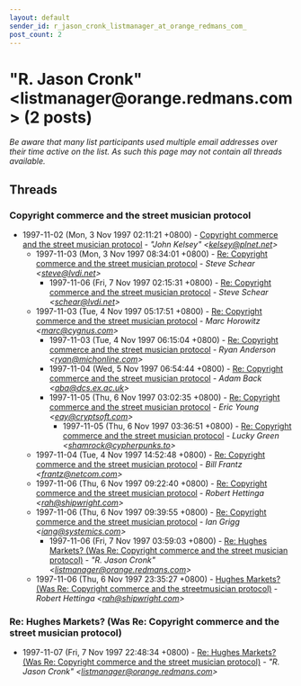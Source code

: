 ```yaml
---
layout: default
sender_id: r_jason_cronk_listmanager_at_orange_redmans_com_
post_count: 2
---
```


# "R. Jason Cronk" <listmanager<span>@</span>orange.redmans.com> (2 posts)

_Be aware that many list participants used multiple email addresses over their time active on the list. As such this page may not contain all threads available._

## Threads

### Copyright commerce and the street musician protocol
+ 1997-11-02 (Mon, 3 Nov 1997 02:11:21 +0800) - [Copyright commerce and the street musician protocol](/archive/1997/11/1699662ddaea76dc4ad0033fd9f1788957390923d2386ff384facca5e2c44c5c) - _"John Kelsey" \<kelsey@plnet.net\>_
  + 1997-11-03 (Mon, 3 Nov 1997 08:34:01 +0800) - [Re: Copyright commerce and the street musician protocol](/archive/1997/11/8a0b3c93ee7edb01d04f961d747e4a5accdaff79cfe6b682ecfed20d3938ec7c) - _Steve Schear \<steve@lvdi.net\>_
    + 1997-11-06 (Fri, 7 Nov 1997 02:15:31 +0800) - [Re: Copyright commerce and the street musician protocol](/archive/1997/11/dfe1f4c28a9b0e1b2e00be9ed6335429c82e8d3ce4db8fc4f9f9abc4ea7ae85e) - _Steve Schear \<schear@lvdi.net\>_
  + 1997-11-03 (Tue, 4 Nov 1997 05:17:51 +0800) - [Re: Copyright commerce and the street musician protocol](/archive/1997/11/301560cc45a9f94b4ce6a245c364dd3f293982ad51b0e3c18e5b2081fb6bfc4a) - _Marc Horowitz \<marc@cygnus.com\>_
    + 1997-11-03 (Tue, 4 Nov 1997 06:15:04 +0800) - [Re: Copyright commerce and the street musician protocol](/archive/1997/11/a300445a4af6134c37dcf23985304bb0c30cc157e0013bc08739c39b8e545d22) - _Ryan Anderson \<ryan@michonline.com\>_
    + 1997-11-04 (Wed, 5 Nov 1997 06:54:44 +0800) - [Re: Copyright commerce and the street musician protocol](/archive/1997/11/88ea78069d503d981614152691473b4998dad3b72bd746d8163e3e476e6fbdf6) - _Adam Back \<aba@dcs.ex.ac.uk\>_
    + 1997-11-05 (Thu, 6 Nov 1997 03:02:35 +0800) - [Re: Copyright commerce and the street musician protocol](/archive/1997/11/dcffb4fd4d57cbb98699af0d096c9c83460df6e9bc333072227bb7398d13d5b7) - _Eric Young \<eay@cryptsoft.com\>_
      + 1997-11-05 (Thu, 6 Nov 1997 03:36:51 +0800) - [Re: Copyright commerce and the street musician protocol](/archive/1997/11/888e2c8693d01e37c96dc7a914281cb4ac81f1024adab489bfc70ec46d941863) - _Lucky Green \<shamrock@cypherpunks.to\>_
  + 1997-11-04 (Tue, 4 Nov 1997 14:52:48 +0800) - [Re: Copyright commerce and the street musician protocol](/archive/1997/11/d7a32668e6389ece0d9532cd18fe6b7ae3ffd09eabb5aa704251f950bd55cbb2) - _Bill Frantz \<frantz@netcom.com\>_
  + 1997-11-06 (Thu, 6 Nov 1997 09:22:40 +0800) - [Re: Copyright commerce and the street musician protocol](/archive/1997/11/4535b364e01f61e3abe9210bade6a689ecc67ffa7638941487838dae037bad2d) - _Robert Hettinga \<rah@shipwright.com\>_
  + 1997-11-06 (Thu, 6 Nov 1997 09:39:55 +0800) - [Re: Copyright commerce and the street musician protocol](/archive/1997/11/17dda27335c3960f3dbfe8ebedfaefdcccc746a459a37185ca30f4f42e3aff4d) - _Ian Grigg \<iang@systemics.com\>_
    + 1997-11-06 (Fri, 7 Nov 1997 03:59:03 +0800) - [Re: Hughes Markets? (Was Re: Copyright commerce and the street musician protocol)](/archive/1997/11/2570b904eefd5125c33d7789012ada6ff697b7be5e5ec55094fe25dc7ab05b2c) - _"R. Jason Cronk" \<listmanager@orange.redmans.com\>_
  + 1997-11-06 (Thu, 6 Nov 1997 23:35:27 +0800) - [Hughes Markets? (Was Re: Copyright commerce and the streetmusician protocol)](/archive/1997/11/1b95b2cca83569ec551e563d419f694ba195f37171342dbb9c755fdc7e4a2f57) - _Robert Hettinga \<rah@shipwright.com\>_

### Re: Hughes Markets? (Was Re: Copyright commerce and the street	 musician protocol)
+ 1997-11-07 (Fri, 7 Nov 1997 22:48:34 +0800) - [Re: Hughes Markets? (Was Re: Copyright commerce and the street	 musician protocol)](/archive/1997/11/ed9c154efba5d76980ec1e5a4635d74c48b43ac83faa9b59e7467aed036838a7) - _"R. Jason Cronk" \<listmanager@orange.redmans.com\>_


